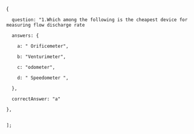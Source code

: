    {

      question: "1.Which among the following is the cheapest device for measuring flow discharge rate

      answers: {

        a: " Orificemeter",

        b: "Venturimeter",

        c: "odometer",

        d: " Speedometer ",

      },

      correctAnswer: "a"

    },

   
    ];
